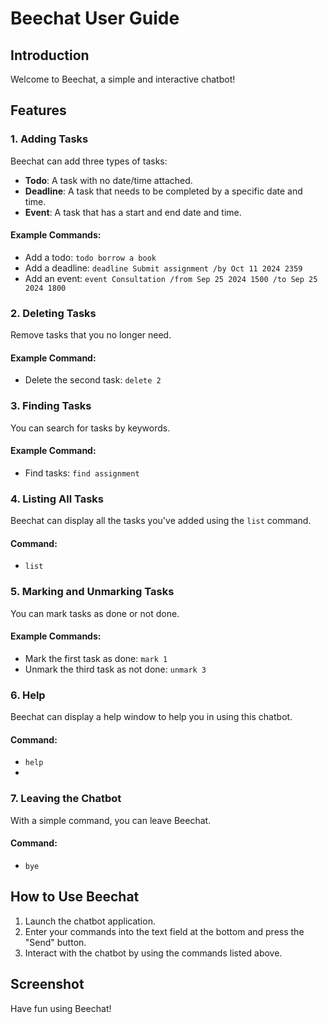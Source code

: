 # Beechat User Guide

## Introduction
Welcome to Beechat, a simple and interactive chatbot!

## Features

### 1. Adding Tasks

Beechat can add three types of tasks:
- **Todo**: A task with no date/time attached.
- **Deadline**: A task that needs to be completed by a specific date and time.
- **Event**: A task that has a start and end date and time.


#### Example Commands:
- Add a todo: `todo borrow a book`
- Add a deadline: `deadline Submit assignment /by Oct 11 2024 2359`
- Add an event: `event Consultation /from Sep 25 2024 1500 /to Sep 25 2024 1800`

### 2. Deleting Tasks

Remove tasks that you no longer need.

#### Example Command:
- Delete the second task: `delete 2`

### 3. Finding Tasks

You can search for tasks by keywords.

#### Example Command:
- Find tasks: `find assignment`


### 4. Listing All Tasks

Beechat can display all the tasks you've added using the `list` command.

#### Command:
- `list`

### 5. Marking and Unmarking Tasks

You can mark tasks as done or not done.

#### Example Commands:
- Mark the first task as done: `mark 1`
- Unmark the third task as not done: `unmark 3`

### 6. Help

Beechat can display a help window to help you in using this chatbot.

#### Command:
- `help`
- 
### 7. Leaving the Chatbot

With a simple command, you can leave Beechat.

#### Command:
- `bye`

## How to Use Beechat

1. Launch the chatbot application.
2. Enter your commands into the text field at the bottom and press the "Send" button.
3. Interact with the chatbot by using the commands listed above.

## Screenshot


Have fun using Beechat!